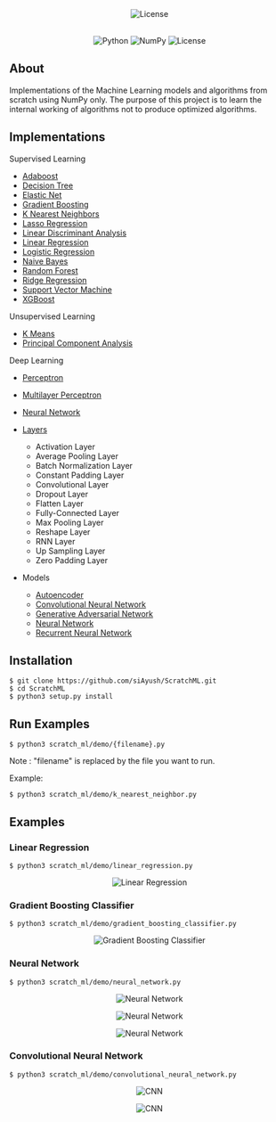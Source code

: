 <div align="center">
    <img alt="License" src="images/ml.gif" />
</div>

<br>
<p align="center">
    <img alt="Python" src="https://img.shields.io/badge/python%20-%2314354C.svg?&style=for-the-badge&logo=python&logoColor=white"/>
    <img alt="NumPy" src="https://img.shields.io/badge/numpy%20-%23013243.svg?&style=for-the-badge&logo=numpy&logoColor=white"/>
    <img alt="License" src="https://img.shields.io/github/license/siAyush/ScratchML?style=for-the-badge"/>
</p>

## About

Implementations of the Machine Learning models and algorithms from scratch using NumPy only.
The purpose of this project is to learn the internal working of algorithms not to produce
optimized algorithms.

## Implementations

Supervised Learning

- [Adaboost](https://github.com/siAyush/ScratchML/blob/main/scratch_ml/supervised_learning/adaboost.py)
- [Decision Tree](https://github.com/siAyush/ScratchML/blob/main/scratch_ml/supervised_learning/decision_tree.py)
- [Elastic Net](https://github.com/siAyush/ScratchML/blob/main/scratch_ml/supervised_learning/regression.py)
- [Gradient Boosting](https://github.com/siAyush/ScratchML/blob/main/scratch_ml/supervised_learning/gradient_boosting.py)
- [K Nearest Neighbors](https://github.com/siAyush/ScratchML/blob/main/scratch_ml/supervised_learning/knn.py)
- [Lasso Regression](https://github.com/siAyush/ScratchML/blob/main/scratch_ml/supervised_learning/regression.py)
- [Linear Discriminant Analysis](https://github.com/siAyush/ScratchML/blob/main/scratch_ml/supervised_learning/linear_discriminant_analysis.py)
- [Linear Regression](https://github.com/siAyush/ScratchML/blob/main/scratch_ml/supervised_learning/regression.py)
- [Logistic Regression](https://github.com/siAyush/ScratchML/blob/main/scratch_ml/supervised_learning/logistic_regression.py)
- [Naive Bayes](https://github.com/siAyush/ScratchML/blob/main/scratch_ml/supervised_learning/naive_bayes.py)
- [Random Forest](https://github.com/siAyush/ScratchML/blob/main/scratch_ml/supervised_learning/random_forest.py)
- [Ridge Regression](https://github.com/siAyush/ScratchML/blob/main/scratch_ml/supervised_learning/regression.py)
- [Support Vector Machine](https://github.com/siAyush/ScratchML/blob/main/scratch_ml/supervised_learning/support_vector_machine.py)
- [XGBoost](https://github.com/siAyush/ScratchML/blob/main/scratch_ml/supervised_learning/xgboost.py)

Unsupervised Learning

- [K Means](https://github.com/siAyush/ScratchML/blob/main/scratch_ml/unsupervised_learning/k_means.py)
- [Principal Component Analysis](https://github.com/siAyush/ScratchML/blob/main/scratch_ml/unsupervised_learning/principal_component_analysis.py)

Deep Learning

- [Perceptron](https://github.com/siAyush/ScratchML/blob/main/scratch_ml/deep_learning/perceptron.py)
- [Multilayer Perceptron](https://github.com/siAyush/ScratchML/blob/main/scratch_ml/deep_learning/multilayer_perceptron.py)
- [Neural Network](https://github.com/siAyush/ScratchML/blob/main/scratch_ml/deep_learning/neural_network.py)

- [Layers](https://github.com/siAyush/ScratchML/blob/main/scratch_ml/deep_learning/layers.py)

  - Activation Layer
  - Average Pooling Layer
  - Batch Normalization Layer
  - Constant Padding Layer
  - Convolutional Layer
  - Dropout Layer
  - Flatten Layer
  - Fully-Connected Layer
  - Max Pooling Layer
  - Reshape Layer
  - RNN Layer
  - Up Sampling Layer
  - Zero Padding Layer

- Models

  - [Autoencoder](https://github.com/siAyush/ScratchML/blob/main/scratch_ml/demo/autoencoder.py)
  - [Convolutional Neural Network](https://github.com/siAyush/ScratchML/blob/main/scratch_ml/demo/convolutional_neural_network.py)
  - [Generative Adversarial Network](https://github.com/siAyush/ScratchML/blob/main/scratch_ml/demo/generative_adversarial_network.py)
  - [Neural Network](https://github.com/siAyush/ScratchML/blob/main/scratch_ml/demo/neural_network.py)
  - [Recurrent Neural Network](https://github.com/siAyush/ScratchML/blob/main/scratch_ml/demo/recurrent_neural_network.py)

## Installation

```
$ git clone https://github.com/siAyush/ScratchML.git
$ cd ScratchML
$ python3 setup.py install
```

## Run Examples

```
$ python3 scratch_ml/demo/{filename}.py
```

Note : "filename" is replaced by the file you want to run.

Example:

```
$ python3 scratch_ml/demo/k_nearest_neighbor.py
```

## Examples

### Linear Regression

```
$ python3 scratch_ml/demo/linear_regression.py
```
<div align="center">

![Linear Regression](./images/linear_regression.png)

</div>

### Gradient Boosting Classifier

```
$ python3 scratch_ml/demo/gradient_boosting_classifier.py
```
<div align="center">

![Gradient Boosting Classifier](./images/gradient_boosting_classifier.png)

</div>

### Neural Network

```
$ python3 scratch_ml/demo/neural_network.py
```
<div align="center">

![Neural Network](./images/neural_network_summary.png)

![Neural Network](./images/neural_network.png)

![Neural Network](./images/neural_network_error.png)

</div>

### Convolutional Neural Network

```
$ python3 scratch_ml/demo/convolutional_neural_network.py
```
<div align="center">

![CNN](./images/cnn_2.png)

![CNN](./images/cnn.png)

</div>
